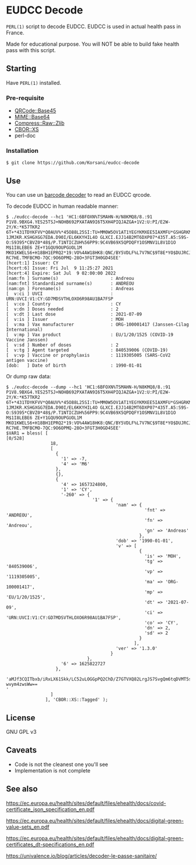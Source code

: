 # EUDCC Decode

`PERL(1)` script to decode EUDCC. EUDCC is used in actual health pass in France.

Made for educational purpose. You will NOT be able to build fake health pass with this script.

## Starting

Have `PERL(1)` installed.

### Pre-requisite

- [QRCode::Base45](https://metacpan.org/pod/QRCode::Base45)
- [MIME::Base64](https://metacpan.org/pod/MIME::Base64)
- [Compress::Raw::Zlib](https://metacpan.org/pod/Compress::Raw::Zlib)
- [CBOR::XS](https://metacpan.org/pod/CBOR::XS)
- perl-doc

### Installation

```
$ git clone https://github.com/Korsani/eudcc-decode
```

## Use

You can use un [barcode decoder](https://play.google.com/store/apps/details?id=com.google.zxing.client.android&hl=fr&gl=US) to read an EUDCC qrcode.

To decode EUDCC in human readable manner:

```
$ ./eudcc-decode --hc1 'HC1:6BFOXN%TSMAHN-H/N8KMQ8/8.:91 P1V8.9BXG4.YES25TSJ+NOHB692PXATAN9I6T5XH4PIQJAZGA+1V2:U:PI/E2W-2Y/K:*K57TKR2 6T+*431TDYKFVV*Q0AUV%*45O88L25SI:TU+MM0W5OV1AT1YEGYKMXEE5IAXMFU*GSHGRKMXGG6DBYCB-1JMJKR.KSHGXGG7EDA.D90I/EL6KKYHIL4O GLXCI.EJJ14B2MT6DXP07*435T.A5:S9S-O:S9395*CBVZ0*48$/P.T1NTICZUH%56PP9:9C4VB69X5QPDQFY1OSMNV1L8V1D1O M$1I8LEBE6 ZE+Y1GQU9OUPGUOL1M MKO1KWELS6+H18BH1EPRQ2*19:VO%4AW18HK8:QNC/BY5VDLF%L7V7NC$9T8E*YO$DUJRCJGKQ%7T.NUDJ4 RC7HE.TMFBCMO-7QC:9O6OPMQ-28O+3FGT3H0GD4SEE'
[hcert:1] Issuer: CY
[hcert:6] Issue: Fri Jul  9 11:25:27 2021
[hcert:4] Expire: Sat Jul  9 02:00:00 2022
[nam:fn ] Surname(s)                    : Andreou
[nam:fnt] Standardized surname(s)       : ANDREOU
[nam:gn ] Forename(s)                   : Andreas
[  v:ci ] UVCI                          : URN:UVCI:V1:CY:GD7MDSVTHLOXO6R98AU1BA7FSP
[  v:co ] Country                       : CY
[  v:dn ] Doses needed                  : 2
[  v:dt ] Last dose                     : 2021-07-09
[  v:is ] Issuer                        : MOH
[  v:ma ] Vax manufacturer              : ORG-100001417 (Janssen-Cilag International)
[  v:mp ] Vax product                   : EU/1/20/1525 (COVID-19 Vaccine Janssen)
[  v:sd ] Number of doses               : 2
[  v:tg ] Agent targeted                : 840539006 (COVID-19)
[  v:vp ] Vaccine or prophylaxis        : 1119305005 (SARS-CoV2 antigen vaccine)
[dob:   ] Date of birth                 : 1990-01-01

```

Or dump raw data:

```
$ ./eudcc-decode --dump --hc1 'HC1:6BFOXN%TSMAHN-H/N8KMQ8/8.:91 P1V8.9BXG4.YES25TSJ+NOHB692PXATAN9I6T5XH4PIQJAZGA+1V2:U:PI/E2W-2Y/K:*K57TKR2 6T+*431TDYKFVV*Q0AUV%*45O88L25SI:TU+MM0W5OV1AT1YEGYKMXEE5IAXMFU*GSHGRKMXGG6DBYCB-1JMJKR.KSHGXGG7EDA.D90I/EL6KKYHIL4O GLXCI.EJJ14B2MT6DXP07*435T.A5:S9S-O:S9395*CBVZ0*48$/P.T1NTICZUH%56PP9:9C4VB69X5QPDQFY1OSMNV1L8V1D1O M$1I8LEBE6 ZE+Y1GQU9OUPGUOL1M MKO1KWELS6+H18BH1EPRQ2*19:VO%4AW18HK8:QNC/BY5VDLF%L7V7NC$9T8E*YO$DUJRCJGKQ%7T.NUDJ4 RC7HE.TMFBCMO-7QC:9O6OPMQ-28O+3FGT3H0GD4SEE'
$VAR1 = bless( [                                                                                                                                                                              [0/528]
                 18,
                 [
                   {
                     '1' => -7,
                     '4' => 'M6'
                   },
                   {},
                   {
                     '4' => 1657324800,
                     '1' => 'CY',
                     '-260' => {
                                 '1' => {
                                          'nam' => {
                                                     'fnt' => 'ANDREOU',
                                                     'fn' => 'Andreou',
                                                     'gn' => 'Andreas'
                                                   },
                                          'dob' => '1990-01-01',
                                          'v' => [
                                                   {
                                                     'is' => 'MOH',
                                                     'tg' => '840539006',
                                                     'vp' => '1119305005',
                                                     'ma' => 'ORG-100001417',
                                                     'mp' => 'EU/1/20/1525',
                                                     'dt' => '2021-07-09',
                                                     'ci' => 'URN:UVCI:V1:CY:GD7MDSVTHLOXO6R98AU1BA7FSP',
                                                     'co' => 'CY',
                                                     'dn' => 2,
                                                     'sd' => 2
                                                   }
                                                 ],
                                          'ver' => '1.3.0'
                                        }
                               },
                     '6' => 1625822727
                   },
                   'aMJf3CQITbxb/iRxLX61Skk/LC52uLOGGpPQ2ChD/Z7GTVXQ82LrgJS7SvgQm6tqDVMT5sGU96/i
wvym4zwsWw==
'
                 ]
               ], 'CBOR::XS::Tagged' );
```

## License

GNU GPL v3

## Caveats

- Code is not the cleanest one you'll see
- Implementation is not complete

## See also

https://ec.europa.eu/health/sites/default/files/ehealth/docs/covid-certificate_json_specification_en.pdf

https://ec.europa.eu/health/sites/default/files/ehealth/docs/digital-green-value-sets_en.pdf

https://ec.europa.eu/health/sites/default/files/ehealth/docs/digital-green-certificates_dt-specifications_en.pdf

https://univalence.io/blog/articles/decoder-le-passe-sanitaire/

